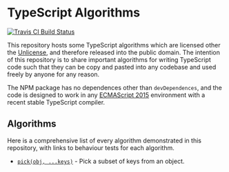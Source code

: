# TypeScript Algorithms

[![Travis CI Build Status](https://travis-ci.com/w0rp/typescript-algorithms.svg?branch=master)](https://travis-ci.com/w0rp/typescript-algorithms)

This repository hosts some TypeScript algorithms which are licensed other the
[Unlicense](https://unlicense.org/), and therefore released into the public
domain. The intention of this repository is to share important algorithms for
writing TypeScript code such that they can be copy and pasted into any codebase
and used freely by anyone for any reason.

The NPM package has no dependences other than `devDependences`, and the code is
designed to work in any
[ECMAScript 2015](https://www.ecma-international.org/ecma-262/6.0/) environment with a recent stable TypeScript compiler.

## Algorithms

Here is a comprehensive list of every algorithm demonstrated in this repository,
with links to behaviour tests for each algorithm.

* [`pick(obj, ...keys)`](src/pick.spec.ts) - Pick a subset of keys from
  an object.
